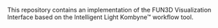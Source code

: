 This repository contains an implementation of the FUN3D Visualization
Interface based on the Intelligent Light Kombyne&trade; workflow tool.
